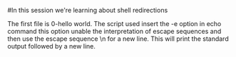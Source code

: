 #In this session we're learning about shell redirections

The first file is 0-hello world. The script used insert the -e option in echo command this option unable the interpretation of escape sequences and then use the escape sequence \n for a new line. This will print the standard output followed by a new line.
